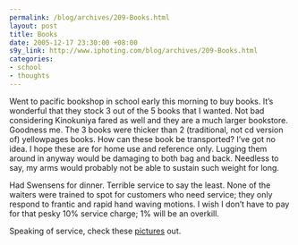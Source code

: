 ```yaml
--- 
permalink: /blog/archives/209-Books.html
layout: post
title: Books
date: 2005-12-17 23:30:00 +08:00
s9y_link: http://www.iphoting.com/blog/archives/209-Books.html
categories: 
- school
- thoughts
---
```

<p class="whiteline"><p>Went to pacific bookshop in school early this morning to buy books. It&#8217;s wonderful that they stock 3 out of the 5 books that I wanted. Not bad considering Kinokuniya fared as well and they are a much larger bookstore. Goodness me. The 3 books were thicker than 2 (traditional, not cd version of) yellowpages books. How can these book be transported? I&#8217;ve got no idea. I hope these are for home use and reference only. Lugging them around in anyway would be damaging to both bag and back. Needless to say, my arms would probably not be able to sustain such weight for long.</p>
</p><p class="whiteline"><p>Had Swensens for dinner. Terrible service to say the least. None of the waiters were trained to spot for customers who need service; they only respond to frantic and rapid hand waving motions. I wish I don&#8217;t have to pay for that pesky 10% service charge; 1% will be an overkill.</p>
</p><p class="break"><p>Speaking of service, check these <a onclick="_gaq.push(['_trackPageview', '/extlink/mandrake.liquidblade.com/archives/2005/12/16/mrt-trouble/']);"  href="http://mandrake.liquidblade.com/archives/2005/12/16/mrt-trouble/">pictures</a> out.</p></p>
